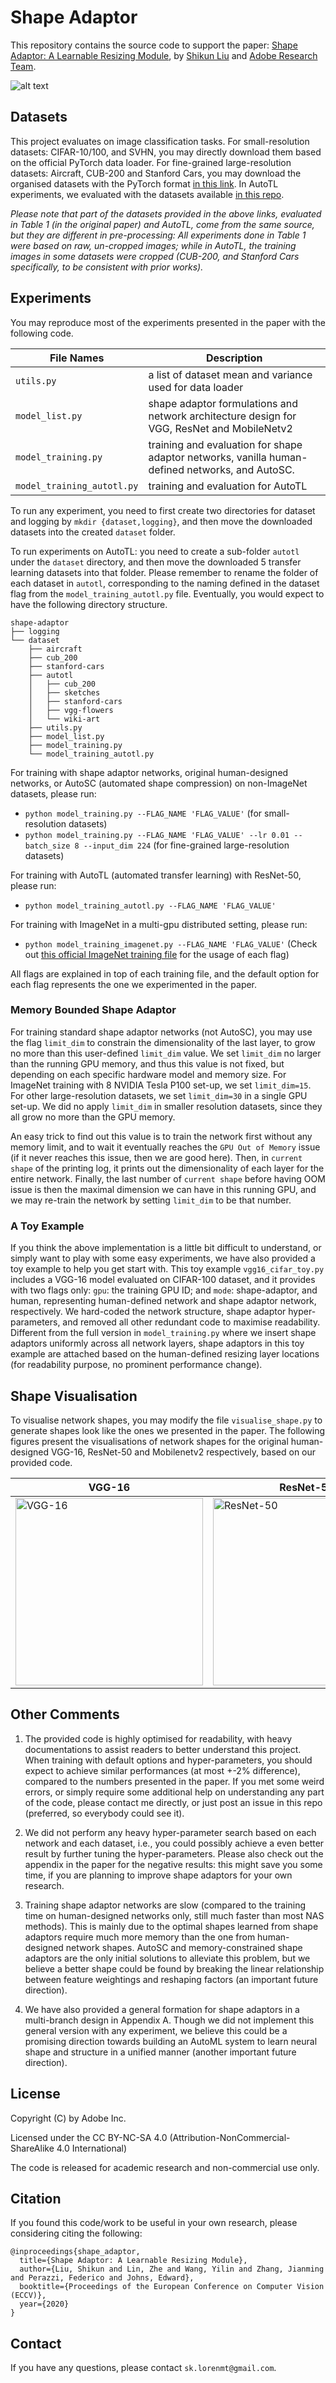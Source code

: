 # Shape Adaptor
This repository contains the source code to support the paper: [Shape Adaptor: A Learnable Resizing Module](https://arxiv.org/abs/2008.00892), by [Shikun Liu](shikun.io) and [Adobe Research Team](https://research.adobe.com/). 

![alt text](visuals/resnet50.gif "Shape Visualisation of ResNet-50")



## Datasets
This project evaluates on image classification tasks. For small-resolution datasets: CIFAR-10/100, and SVHN, you may directly download them based on the official PyTorch data loader. For fine-grained large-resolution datasets: Aircraft, CUB-200 and Stanford Cars, you may download the organised datasets with the PyTorch format [in this link](https://www.dropbox.com/sh/m11soye2pj9gvv3/AAAv-aBKOQB65o_1BabkOghaa?dl=0). In AutoTL experiments, we evaluated with the datasets available [in this repo](https://github.com/arunmallya/piggyback). 

*Please note that part of the datasets provided in the above links, evaluated in Table 1 (in the original paper) and AutoTL, come from the same source, but they are different in pre-processing: All experiments done in Table 1 were based on raw, un-cropped images; while in AutoTL, the training images in some datasets were cropped (CUB-200, and Stanford Cars specifically, to be consistent with prior works).*

## Experiments
You may reproduce most of the experiments presented in the paper with the following code.

File Names | Description
---------- | -----------
`utils.py` | a list of dataset mean and variance used for data loader
`model_list.py` |  shape adaptor formulations and network architecture design for VGG, ResNet and MobileNetv2 
 `model_training.py` | training and evaluation for shape adaptor networks, vanilla human-defined networks, and AutoSC.
 `model_training_autotl.py`  | training and evaluation for AutoTL

To run any experiment, you need to first create two directories for dataset and logging by `mkdir {dataset,logging}`, and then move the downloaded datasets into the created `dataset` folder. 

To run experiments on AutoTL: you need to create a sub-folder `autotl` under the `dataset` directory, and then move the downloaded 5 transfer learning datasets into that folder. Please remember to rename the folder of each dataset in `autotl`, corresponding to the naming defined in the dataset flag from the  `model_training_autotl.py` file. Eventually, you would expect to have the following directory structure.

```
shape-adaptor
├── logging
└── dataset
    ├── aircraft    
    ├── cub_200  
    ├── stanford-cars
    ├── autotl
    │   ├── cub_200
    │   ├── sketches
    │   ├── stanford-cars
    │   ├── vgg-flowers
    │   └── wiki-art
    ├── utils.py
    ├── model_list.py
    ├── model_training.py
    └── model_training_autotl.py
```


For training with shape adaptor networks, original human-designed networks, or AutoSC (automated shape compression) on non-ImageNet datasets, please run: 

- `python model_training.py --FLAG_NAME 'FLAG_VALUE'` (for small-resolution datasets)
- `python model_training.py --FLAG_NAME 'FLAG_VALUE' --lr 0.01 --batch_size 8 --input_dim 224` (for fine-grained large-resolution datasets)

For training with AutoTL (automated transfer learning) with ResNet-50, please run: 

- `python model_training_autotl.py --FLAG_NAME 'FLAG_VALUE'`

For training with ImageNet in a multi-gpu distributed setting, please run:
- `python model_training_imagenet.py --FLAG_NAME 'FLAG_VALUE'` (Check out [this official ImageNet training file](https://github.com/pytorch/examples/tree/master/imagenet) for the usage of each flag)


All flags are explained in top of each training file, and the default option for each flag represents the one we experimented in the paper. 

### Memory Bounded Shape Adaptor
For training standard shape adaptor networks (not AutoSC), you may use the flag `limit_dim` to constrain the dimensionality of the last layer, to grow no more than this user-defined `limit_dim` value. We set `limit_dim` no larger than the running GPU memory, and thus this value is not fixed, but depending on each specific hardware model and memory size. For ImageNet training with 8 NVIDIA Tesla P100 set-up, we set `limit_dim=15`. For other large-resolution datasets, we set `limit_dim=30` in a single GPU set-up. We did no apply `limit_dim` in smaller resolution datasets, since they all grow no more than the GPU memory. 

An easy trick to find out this value is to train the network first without any memory limit, and to wait it eventually reaches the `GPU Out of Memory` issue (if it never reaches this issue, then we are good here). Then, in `current shape` of the printing log, it prints out the dimensionality of each layer for the entire network. Finally, the last number of `current shape` before having OOM issue is then the maximal dimension we can have in this running GPU, and we may re-train the network by setting `limit_dim` to be that number.

### A Toy Example
If you think the above implementation is a little bit difficult to understand, or simply want to play with some easy experiments, we have also provided a toy example to help you get start with. This toy example `vgg16_cifar_toy.py` includes a VGG-16 model evaluated on CIFAR-100 dataset, and it provides with two flags only: `gpu`: the training GPU ID; and `mode`: shape-adaptor, and human, representing human-defined network and shape adaptor network, respectively. We hard-coded the network structure, shape adaptor hyper-parameters, and removed all other redundant code to maximise readability.  Different from the full version in  `model_training.py` where we insert shape adaptors uniformly across all network layers, shape adaptors in this toy example are attached based on the human-defined resizing layer locations (for readability purpose, no prominent performance change).  


## Shape Visualisation
To visualise network shapes, you may modify the file `visualise_shape.py` to generate shapes look like the ones we presented in the paper. The following figures present the visualisations of network shapes for the original human-designed VGG-16, ResNet-50 and Mobilenetv2 respectively, based on our provided code.

VGG-16 | ResNet-50 | MobiletNetv2
------- | --------| ------------
<img src="visuals/vgg16.png" alt="VGG-16" height="300"> | <img src="visuals/resnet50.png" alt="ResNet-50"  height="300">  | <img src="visuals/mobilenetv2.png" alt="MobileNetv2"  height="300">

## Other Comments
1. The provided code is highly optimised for readability, with heavy documentations to assist readers to better understand this project. When training with default options and hyper-parameters, you should expect to achieve similar performances (at most +-2\% difference), compared to the numbers presented in the paper. If you met some weird errors, or simply require some additional help on understanding any part of the code, please contact me directly, or just post an issue in this repo (preferred, so everybody could see it).

2.  We did not perform any heavy hyper-parameter search based on each network and each dataset, i.e., you could possibly achieve a even better result by further tuning the hyper-parameters. Please also check out the appendix in the paper for the negative results: this might save you some time, if you are planning to improve shape adaptors for your own research.

3. Training shape adaptor networks are slow (compared to the training time on human-designed networks only, still much faster than most NAS methods). This is mainly due to the optimal shapes learned from shape adaptors require much more memory than the one from human-designed network shapes. AutoSC and memory-constrained shape adaptors are the only initial solutions to alleviate this problem, but we believe a better shape could be found by breaking the linear relationship between feature weightings and reshaping factors (an important future direction).

4. We have also provided a general formation for shape adaptors in a multi-branch design in Appendix A. Though we did not implement this general version with any experiment, we believe this could be a promising direction towards building an AutoML system to learn neural shape and structure in a unified manner (another important future direction). 


## License
Copyright (C) by Adobe Inc.

Licensed under the CC BY-NC-SA 4.0 (Attribution-NonCommercial-ShareAlike 4.0 International)

The code is released for academic research and non-commercial use only.


## Citation
If you found this code/work to be useful in your own research, please considering citing the following:

```
@inproceedings{shape_adaptor,
  title={Shape Adaptor: A Learnable Resizing Module},
  author={Liu, Shikun and Lin, Zhe and Wang, Yilin and Zhang, Jianming and Perazzi, Federico and Johns, Edward},
  booktitle={Proceedings of the European Conference on Computer Vision (ECCV)},
  year={2020}
}
```


## Contact
If you have any questions, please contact `sk.lorenmt@gmail.com`.

